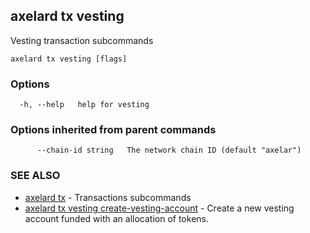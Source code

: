## axelard tx vesting

Vesting transaction subcommands

```
axelard tx vesting [flags]
```

### Options

```
  -h, --help   help for vesting
```

### Options inherited from parent commands

```
      --chain-id string   The network chain ID (default "axelar")
```

### SEE ALSO

- [axelard tx](axelard_tx.md)	 - Transactions subcommands
- [axelard tx vesting create-vesting-account](axelard_tx_vesting_create-vesting-account.md)	 - Create a new vesting account funded with an allocation of tokens.
